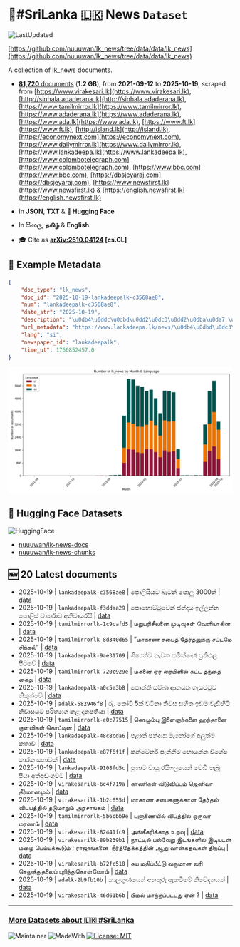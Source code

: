 # 📄#SriLanka 🇱🇰 News `Dataset`

![LastUpdated](https://img.shields.io/badge/last_updated-2025--10--19_11:17:23-green)

[https://github.com/nuuuwan/lk_news/tree/data/data/lk_news](https://github.com/nuuuwan/lk_news/tree/data/data/lk_news)

A collection of lk_news documents.

- [**81,720** documents](https://github.com/nuuuwan/lk_news/tree/data/data/lk_news) (**1.2 GB**), from **2021-09-12** to **2025-10-19**, scraped from [https://www.virakesari.lk](https://www.virakesari.lk), [http://sinhala.adaderana.lk](http://sinhala.adaderana.lk), [https://www.tamilmirror.lk](https://www.tamilmirror.lk), [https://www.adaderana.lk](https://www.adaderana.lk), [https://www.ada.lk](https://www.ada.lk), [https://www.ft.lk](https://www.ft.lk), [http://island.lk](http://island.lk), [https://economynext.com](https://economynext.com), [https://www.dailymirror.lk](https://www.dailymirror.lk), [https://www.lankadeepa.lk](https://www.lankadeepa.lk), [https://www.colombotelegraph.com](https://www.colombotelegraph.com), [https://www.bbc.com](https://www.bbc.com), [https://dbsjeyaraj.com](https://dbsjeyaraj.com), [https://www.newsfirst.lk](https://www.newsfirst.lk) & [https://english.newsfirst.lk](https://english.newsfirst.lk)

- In **JSON**, **TXT** & **🤗 Hugging Face**

- In **සිංහල**, **தமிழ்** & **English**

- 🎓 Cite as **[arXiv:2510.04124](https://arxiv.org/abs/2510.04124) [cs.CL]**

## 📝 Example Metadata

```json
{
    "doc_type": "lk_news",
    "doc_id": "2025-10-19-lankadeepalk-c3568ae8",
    "num": "lankadeepalk-c3568ae8",
    "date_str": "2025-10-19",
    "description": "\u0db4\u0ddc\u0dbd\u0dd2\u0dc3\u0dd2\u0dba\u0da7 \u0db6\u0dd0\u0da7\u0db1\u0dca \u0db4\u0ddc\u0dbd\u0dd4 3000\u0d9a\u0dca",
    "url_metadata": "https://www.lankadeepa.lk/news/\u0db4\u0dbd\u0dc3\u0dba\u0da7-\u0db6\u0da7\u0db1-\u0db4\u0dbd-3000\u0d9a/101-681615",
    "lang": "si",
    "newspaper_id": "lankadeepalk",
    "time_ut": 1760852457.0
}
```

![Chart](https://raw.githubusercontent.com/nuuuwan/lk_news/refs/heads/data/data/lk_news/docs_by_month_and_lang.png)

## 🤗 Hugging Face Datasets

![HuggingFace](https://img.shields.io/badge/-HuggingFace-FDEE21?style=for-the-badge&logo=HuggingFace)

- [nuuuwan/lk-news-docs](https://huggingface.co/datasets/nuuuwan/lk-news-docs)
- [nuuuwan/lk-news-chunks](https://huggingface.co/datasets/nuuuwan/lk-news-chunks)

## 🆕 20 Latest documents

- 2025-10-19 | `lankadeepalk-c3568ae8` | පොලිසියට බැටන් පොලු 3000ක් | [data](https://github.com/nuuuwan/lk_news/tree/data/data/lk_news/2020s/2025/2025-10-19-lankadeepalk-c3568ae8)
- 2025-10-19 | `lankadeepalk-f3ddaa29` | පොහොට්ටුවෙන් ඡන්දය ඉල්ලන්න පොලිස් වාර්තාව අනිවාර්යයි | [data](https://github.com/nuuuwan/lk_news/tree/data/data/lk_news/2020s/2025/2025-10-19-lankadeepalk-f3ddaa29)
- 2025-10-19 | `tamilmirrorlk-1c9cafd5` | மறுபரிசீலனை முடிவுகள் வெளியாகின | [data](https://github.com/nuuuwan/lk_news/tree/data/data/lk_news/2020s/2025/2025-10-19-tamilmirrorlk-1c9cafd5)
- 2025-10-19 | `tamilmirrorlk-8d340d65` | ”மாகாண சபைத் தேர்தலுக்கு சட்டமே சிக்கல்” | [data](https://github.com/nuuuwan/lk_news/tree/data/data/lk_news/2020s/2025/2025-10-19-tamilmirrorlk-8d340d65)
- 2025-10-19 | `lankadeepalk-9ae31709` | ශිෂ්‍යත්ව නැවත සමීක්ෂණ ප්‍රතිඵල  පිටවේ | [data](https://github.com/nuuuwan/lk_news/tree/data/data/lk_news/2020s/2025/2025-10-19-lankadeepalk-9ae31709)
- 2025-10-19 | `tamilmirrorlk-720c929e` | மகனை ஏர் ரைபிளில் சுட்ட தந்தை கைது | [data](https://github.com/nuuuwan/lk_news/tree/data/data/lk_news/2020s/2025/2025-10-19-tamilmirrorlk-720c929e)
- 2025-10-19 | `lankadeepalk-a0c5e3b8` | පොන්නි  සම්බා ආනයන ගැසට්ටුව නිකුත්වේ | [data](https://github.com/nuuuwan/lk_news/tree/data/data/lk_news/2020s/2025/2025-10-19-lankadeepalk-a0c5e3b8)
- 2025-10-19 | `adalk-582946f8` | රු. කෝටි 5ක් වටිනා නිවස සහිත ඉඩම වැඩිහිටි නිවාසයට පරිත්‍යාග කළ දානපතියා | [data](https://github.com/nuuuwan/lk_news/tree/data/data/lk_news/2020s/2025/2025-10-19-adalk-582946f8)
- 2025-10-19 | `tamilmirrorlk-e0c77515` | கொழும்பு இளைஞர்களை ஹந்தானை குளவிகள் கொட்டின | [data](https://github.com/nuuuwan/lk_news/tree/data/data/lk_news/2020s/2025/2025-10-19-tamilmirrorlk-e0c77515)
- 2025-10-19 | `lankadeepalk-48c8cda6` | පළාත් ඡන්දය: මැකෝගේ  අලුත්ම කතාව | [data](https://github.com/nuuuwan/lk_news/tree/data/data/lk_news/2020s/2025/2025-10-19-lankadeepalk-48c8cda6)
- 2025-10-19 | `lankadeepalk-e87f6f1f` | කන්ටේනර්  පැන්නීම හොයන්න  විශේෂ කාරක සභාවක් | [data](https://github.com/nuuuwan/lk_news/tree/data/data/lk_news/2020s/2025/2025-10-19-lankadeepalk-e87f6f1f)
- 2025-10-19 | `lankadeepalk-9108fd5c` | පුතාට වායු රයිෆලයෙන් වෙඩි තැබූ පියා අත්අඩංගුවට | [data](https://github.com/nuuuwan/lk_news/tree/data/data/lk_news/2020s/2025/2025-10-19-lankadeepalk-9108fd5c)
- 2025-10-19 | `virakesarilk-6c4f719a` | காணிகள் விடுவிப்பும் ஜெனிவா தீர்மானமும் | [data](https://github.com/nuuuwan/lk_news/tree/data/data/lk_news/2020s/2025/2025-10-19-virakesarilk-6c4f719a)
- 2025-10-19 | `virakesarilk-1b2c655d` | மாகாண சபைகளுக்கான தேர்தல் விடயத்தில் தடுமாறும் அரசாங்கம் | [data](https://github.com/nuuuwan/lk_news/tree/data/data/lk_news/2020s/2025/2025-10-19-virakesarilk-1b2c655d)
- 2025-10-19 | `tamilmirrorlk-5b6cbb9e` | புனாணையில் விபத்தில் ஒருவர் மரணம் | [data](https://github.com/nuuuwan/lk_news/tree/data/data/lk_news/2020s/2025/2025-10-19-tamilmirrorlk-5b6cbb9e)
- 2025-10-19 | `virakesarilk-82441fc9` | அங்கீகரிக்காத உறவு | [data](https://github.com/nuuuwan/lk_news/tree/data/data/lk_news/2020s/2025/2025-10-19-virakesarilk-82441fc9)
- 2025-10-19 | `virakesarilk-89b239b1` | நாட்டில் பல்வேறு இடங்களில் இடியுடன் மழை பெய்யக்கூடும் ; ராஜாங்கனை  நீர்த்தேக்கத்தின் ஆறு வான்கதவுகள் திறப்பு | [data](https://github.com/nuuuwan/lk_news/tree/data/data/lk_news/2020s/2025/2025-10-19-virakesarilk-89b239b1)
- 2025-10-19 | `virakesarilk-b72fc518` | சுய மதிப்பீட்டு வருமான வரி செலுத்துதலைப் புரிந்துகொள்வோம் | [data](https://github.com/nuuuwan/lk_news/tree/data/data/lk_news/2020s/2025/2025-10-19-virakesarilk-b72fc518)
- 2025-10-19 | `adalk-2b9fb10b` | කාලගුණයෙන් අනතුරු ඇඟවීමේ නිවේදනයක් | [data](https://github.com/nuuuwan/lk_news/tree/data/data/lk_news/2020s/2025/2025-10-19-adalk-2b9fb10b)
- 2025-10-19 | `virakesarilk-46d61b6b` | பிமல் மாற்றப்பட்டது ஏன் ? | [data](https://github.com/nuuuwan/lk_news/tree/data/data/lk_news/2020s/2025/2025-10-19-virakesarilk-46d61b6b)

---

### [More Datasets about 🇱🇰 #SriLanka](https://github.com/nuuuwan/lk_datasets)

![Maintainer](https://img.shields.io/badge/maintainer-nuuuwan-red)
![MadeWith](https://img.shields.io/badge/made_with-python-blue)
[![License: MIT](https://img.shields.io/badge/License-MIT-yellow.svg)](https://opensource.org/licenses/MIT)
